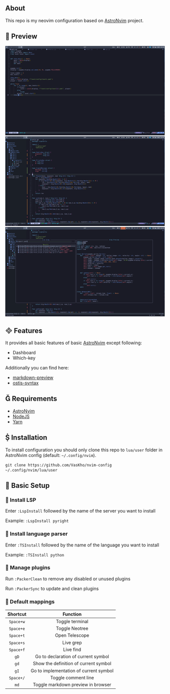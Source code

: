 ## About

This repo is my neovim configuration based on [AstroNvim](https://github.com/AstroNvim/AstroNvim) project.


##  Preview

![](./screenshots/screen1.png)
![](./screenshots/screen2.png)
![](./screenshots/screen3.png)


##  Features
    
It provides all basic features of basic [AstroNvim](https://github.com/AstroNvim/AstroNvim) except following:
- Dashboard
- Which-key

Additionally you can find here:
- [markdown-preview](https://github.com/iamcco/markdown-preview.nvim)
- [ostis-syntax](https://github.com/PlagaMedicum/ostis-syntax.vim)

##  Requirements

- [AstroNvim](https://github.com/AstroNvim/AstroNvim)
- [NodeJS](https://nodejs.org/en/)
- [Yarn](https://yarnpkg.com/)


##  Installation

To install configuration you should only clone this repo to `lua/user` folder in AstroNvim config (default: `~/.config/nvim`).

```shell
git clone https://github.com/VasKho/nvim-config ~/.config/nvim/lua/user
```


##  Basic Setup

###  Install LSP

Enter `:LspInstall` followed by the name of the server you want to install

Example: `:LspInstall pyright`


###  Install language parser

Enter `:TSInstall` followed by the name of the language you want to install

Example: `:TSInstall python`


###  Manage plugins

Run `:PackerClean` to remove any disabled or unused plugins

Run `:PackerSync` to update and clean plugins


###  Default mappings

| Shortcut  | Function        |
|:---------:|:---------------:|
| `Space+w` | Toggle terminal |
| `Space+e` | Toggle Neotree  |
| `Space+t` | Open Telescope  |
| `Space+s` | Live grep       |
| `Space+f` | Live find       |
| `gD`      | Go to declaration of current symbol |
| `gd`      | Show the definition of current symbol |
| `gI`      | Go to implementation of current symbol |
| `Space+/` | Toggle comment line |
| `md`      | Toggle markdown preview in browser |
